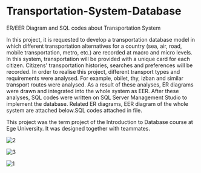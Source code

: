 # Transportation-System-Database
 ER/EER Diagram and SQL codes about Transportation System

In this project, it is requested to develop a transportation database model in which different transportation alternatives for a country (sea, air, road, mobile transportation, metro, etc.) are recorded at macro and micro levels. In this system, transportation will be provided with a unique card for each citizen. Citizens' transportation histories, searches and preferences will be recorded. In order to realise this project, different transport types and requirements were analysed. For example, obilet, thy, izban and similar transport routes were analysed. As a result of these analyses, ER diagrams were drawn and integrated into the whole system as EER. After these analyses, SQL codes were written on SQL Server Management Studio to implement the database. Related ER diagrams, EER diagram of the whole system are attached below.SQL codes attached in file.

This project was the term project of the Introduction to Database course at Ege University. It was designed together with teammates.


![2](https://github.com/simgecengiz/Transportation-System-Database/assets/93861478/829ef4e1-b416-4b7a-98c5-f9ee454af6a1)



![3](https://github.com/simgecengiz/Transportation-System-Database/assets/93861478/070965c8-5d82-43af-a501-d321c16e2a39)



![1](https://github.com/simgecengiz/Transportation-System-Database/assets/93861478/7e0411a3-4eb3-4d36-9f2e-df3ae64011d5)

